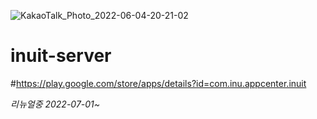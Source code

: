 ![KakaoTalk_Photo_2022-06-04-20-21-02](https://user-images.githubusercontent.com/76615358/171996856-843741cc-69ea-4c59-a47a-1d65583cc10e.jpeg)   

# inuit-server
#https://play.google.com/store/apps/details?id=com.inu.appcenter.inuit   


*리뉴얼중 2022-07-01~*

